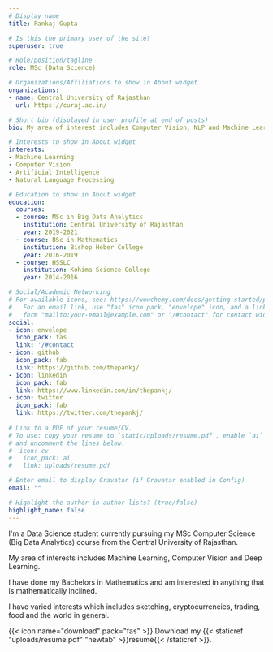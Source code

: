 ```yaml
---
# Display name
title: Pankaj Gupta

# Is this the primary user of the site?
superuser: true

# Role/position/tagline
role: MSc (Data Science)

# Organizations/Affiliations to show in About widget
organizations:
- name: Central University of Rajasthan
  url: https://curaj.ac.in/

# Short bio (displayed in user profile at end of posts)
bio: My area of interest includes Computer Vision, NLP and Machine Learning

# Interests to show in About widget
interests:
- Machine Learning
- Computer Vision
- Artificial Intelligence
- Natural Language Processing

# Education to show in About widget
education:
  courses:
  - course: MSc in Big Data Analytics
    institution: Central University of Rajasthan
    year: 2019-2021
  - course: BSc in Mathematics
    institution: Bishop Heber College
    year: 2016-2019
  - course: HSSLC
    institution: Kohima Science College
    year: 2014-2016

# Social/Academic Networking
# For available icons, see: https://wowchemy.com/docs/getting-started/page-builder/#icons
#   For an email link, use "fas" icon pack, "envelope" icon, and a link in the
#   form "mailto:your-email@example.com" or "/#contact" for contact widget.
social:
- icon: envelope
  icon_pack: fas
  link: '/#contact'
- icon: github
  icon_pack: fab
  link: https://github.com/thepankj/
- icon: linkedin
  icon_pack: fab
  link: https://www.linkedin.com/in/thepankj/
- icon: twitter
  icon_pack: fab
  link: https://twitter.com/thepankj/
  
# Link to a PDF of your resume/CV.
# To use: copy your resume to `static/uploads/resume.pdf`, enable `ai` icons in `params.toml`, 
# and uncomment the lines below.
#- icon: cv
#   icon_pack: ai
#   link: uploads/resume.pdf

# Enter email to display Gravatar (if Gravatar enabled in Config)
email: ""

# Highlight the author in author lists? (true/false)
highlight_name: false
---
```


I'm a Data Science student currently pursuing my MSc Computer Science (Big Data Analytics) course from the Central University of Rajasthan.

My area of interests includes Machine Learning, Computer Vision and Deep Learning.

I have done my Bachelors in Mathematics and am interested in anything that is mathematically inclined.

I have varied interests which includes sketching, cryptocurrencies, trading, food and the world in general.

{{< icon name="download" pack="fas" >}} Download my {{< staticref "uploads/resume.pdf" "newtab" >}}resumé{{< /staticref >}}.
